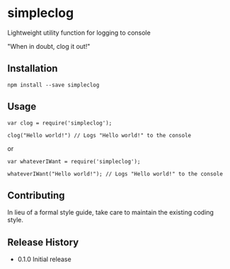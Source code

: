 simpleclog
====
Lightweight utility function for logging to console

"When in doubt, clog it out!"

## Installation

  `npm install --save simpleclog`


## Usage
  `var clog = require('simpleclog');`

`clog("Hello world!") // Logs "Hello world!" to the console`

or

`var whateverIWant = require('simpleclog');`

`whateverIWant("Hello world!"); // Logs "Hello world!" to the console`

## Contributing
  
  In lieu of a formal style guide, take care to maintain the existing coding style.


## Release History

  * 0.1.0 Initial release
